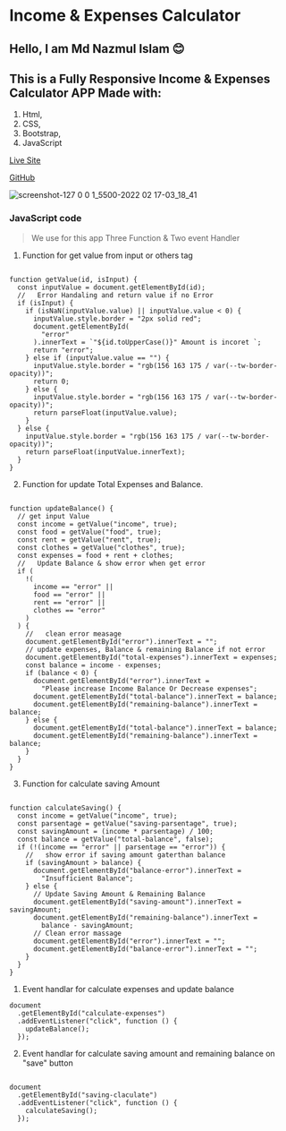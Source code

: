 # Income & Expenses Calculator

## Hello, I am Md Nazmul Islam 😊

## This is a Fully Responsive Income & Expenses Calculator APP Made with:

1. Html,
2. CSS,
3. Bootstrap,
4. JavaScript

[Live Site](https://income-expenses-calculator.netlify.app/)

[GitHub](https://github.com/Porgramming-Hero-web-course/money-master-dev-nazmulislam)

![screenshot-127 0 0 1_5500-2022 02 17-03_18_41](https://user-images.githubusercontent.com/97091081/154358958-b075f444-ef00-4890-9048-2062a02e6018.png)

### JavaScript code

> We use for this app Three Function & Two event Handler

1. Function for get value from input or others tag

```

function getValue(id, isInput) {
  const inputValue = document.getElementById(id);
  //   Error Handaling and return value if no Error
  if (isInput) {
    if (isNaN(inputValue.value) || inputValue.value < 0) {
      inputValue.style.border = "2px solid red";
      document.getElementById(
        "error"
      ).innerText = `"${id.toUpperCase()}" Amount is incoret `;
      return "error";
    } else if (inputValue.value == "") {
      inputValue.style.border = "rgb(156 163 175 / var(--tw-border-opacity))";
      return 0;
    } else {
      inputValue.style.border = "rgb(156 163 175 / var(--tw-border-opacity))";
      return parseFloat(inputValue.value);
    }
  } else {
    inputValue.style.border = "rgb(156 163 175 / var(--tw-border-opacity))";
    return parseFloat(inputValue.innerText);
  }
}

```

2. Function for update Total Expenses and Balance.

```

function updateBalance() {
  // get input Value
  const income = getValue("income", true);
  const food = getValue("food", true);
  const rent = getValue("rent", true);
  const clothes = getValue("clothes", true);
  const expenses = food + rent + clothes;
  //   Update Balance & show error when get error
  if (
    !(
      income == "error" ||
      food == "error" ||
      rent == "error" ||
      clothes == "error"
    )
  ) {
    //   clean error measage
    document.getElementById("error").innerText = "";
    // update expenses, Balance & remaining Balance if not error
    document.getElementById("total-expenses").innerText = expenses;
    const balance = income - expenses;
    if (balance < 0) {
      document.getElementById("error").innerText =
        "Please increase Income Balance Or Decrease expenses";
      document.getElementById("total-balance").innerText = balance;
      document.getElementById("remaining-balance").innerText = balance;
    } else {
      document.getElementById("total-balance").innerText = balance;
      document.getElementById("remaining-balance").innerText = balance;
    }
  }
}

```

3. Function for calculate saving Amount

```

function calculateSaving() {
  const income = getValue("income", true);
  const parsentage = getValue("saving-parsentage", true);
  const savingAmount = (income * parsentage) / 100;
  const balance = getValue("total-balance", false);
  if (!(income == "error" || parsentage == "error")) {
    //   show error if saving amount gaterthan balance
    if (savingAmount > balance) {
      document.getElementById("balance-error").innerText =
        "Insufficient Balance";
    } else {
      // Update Saving Amount & Remaining Balance
      document.getElementById("saving-amount").innerText = savingAmount;
      document.getElementById("remaining-balance").innerText =
        balance - savingAmount;
      // Clean error massage
      document.getElementById("error").innerText = "";
      document.getElementById("balance-error").innerText = "";
    }
  }
}

```

1. Event handlar for calculate expenses and update balance

```
document
  .getElementById("calculate-expenses")
  .addEventListener("click", function () {
    updateBalance();
  });

```

2. Event handlar for calculate saving amount and remaining balance on "save" button

```

document
  .getElementById("saving-claculate")
  .addEventListener("click", function () {
    calculateSaving();
  });

```
